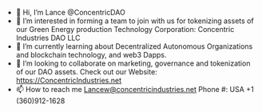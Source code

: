 - 👋 Hi, I’m Lance @ConcentricDAO
- 👀 I’m interested in forming a team to join with us for tokenizing assets of our Green Energy production Technology Corporation: Concentric Industries DAO LLC
- 🌱 I’m currently learning about Decentralized Autonomous Organizations and blockchain technology, and web3 Dapps.
- 💞️ I’m looking to collaborate on marketing, governance and tokenization of our DAO assets. Check out our Website: https://ConcentricIndustries.net
- 📫 How to reach me Lancew@concentricindustries.net Phone #: USA +1 (360)912-1628

<!---
ConcentricDAO/ConcentricDAO is a ✨ special ✨ repository because its `README.md` (this file) appears on your GitHub profile.
You can click the Preview link to take a look at your changes.
--->
